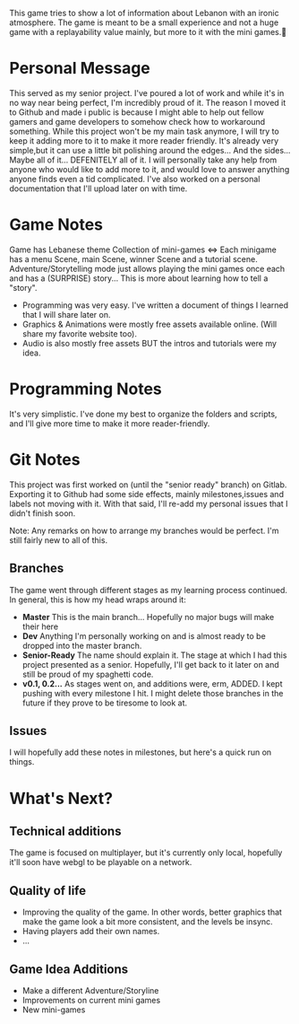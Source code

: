 This game tries to show a lot of information about Lebanon with an ironic atmosphere. The game is meant to be a small experience and not a huge game with a replayability value mainly, but more to it with the mini games.

# Personal Message
This served as my senior project.
I've poured a lot of work and while it's in no way near being perfect, I'm incredibly proud of it.
The reason I moved it to Github and made i public is because I might able to help out fellow gamers and game developers to somehow check how to workaround something.
While this project won't be my main task anymore, I will try to keep it adding more to it to make it more reader friendly. It's already very simple,but it can use a little bit polishing around the edges... And the sides... Maybe all of it... DEFENITELY all of it.
I will personally take any help from anyone who would like to add more to it, and would love to answer anything anyone finds even a tid complicated.
I've also worked on a personal documentation that I'll upload later on with time.

# Game Notes 
Game has Lebanese theme
Collection of mini-games <=> Each minigame has a menu Scene, main Scene, winner Scene and a tutorial scene.
Adventure/Storytelling mode just allows playing the mini games once each and has a (SURPRISE) story... This is more about learning how to tell a "story".

* Programming was very easy. I've written a document of things I learned that I will share later on.
* Graphics & Animations were mostly free assets available online. (Will share my favorite website too).
* Audio is also mostly free assets BUT the intros and tutorials were my idea.

# Programming Notes
It's very simplistic.
I've done my best to organize the folders and scripts, and I'll give more time to make it more reader-friendly.

# Git Notes
This project was first worked on (until the "senior ready" branch) on Gitlab. Exporting it to Github had some side effects, mainly milestones,issues and labels not moving with it. With that said, I'll re-add my personal issues that I didn't finish soon.

Note: Any remarks on how to arrange my branches would be perfect. I'm still fairly new to all of this. 

## Branches
The game went through different stages as my learning process continued. In general, this is how my head wraps around it:
* __Master__
    This is the main branch... Hopefully no major bugs will make their here
* __Dev__
    Anything I'm personally working on and is almost ready to be dropped into the master branch.
* __Senior-Ready__
    The name should explain it. The stage at which I had this project presented as a senior. Hopefully, I'll get back to it later on and still be proud of my spaghetti code.
* __v0.1, 0.2...__
    As stages went on, and additions were, erm, ADDED. I kept pushing with every milestone I hit. I might delete those branches in the future if they prove to be tiresome to look at.

## Issues
I will hopefully add these notes in milestones, but here's a quick run on things.

# What's Next?

## Technical additions
The game is focused on multiplayer, but it's currently only local, hopefully it'll soon have webgl to be playable on a network.

## Quality of life
* Improving the quality of the game. In other words, better graphics that make the game look a bit more consistent, and the levels be insync.
* Having players add their own names.
* ...

## Game Idea Additions
* Make a different Adventure/Storyline
* Improvements on current mini games
* New mini-games